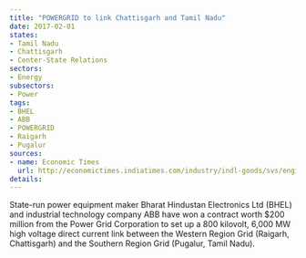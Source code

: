 ```yaml
---
title: "POWERGRID to link Chattisgarh and Tamil Nadu"
date: 2017-02-01
states:
- Tamil Nadu
- Chattisgarh
- Center-State Relations
sectors:
- Energy
subsectors:
- Power
tags:
- BHEL
- ABB
- POWERGRID
- Raigarh
- Pugalur
sources:
- name: Economic Times
  url: http://economictimes.indiatimes.com/industry/indl-goods/svs/engineering/bhel-bags-rs-1360-crore-order-to-set-up-6000-mw-power-project/articleshow/56760633.cms
details:
---
```


State-run power equipment maker Bharat Hindustan Electronics Ltd (BHEL) and industrial technology company ABB have won a contract worth $200 million from the Power Grid Corporation to set up a 800 kilovolt, 6,000 MW high voltage direct current link between the Western Region Grid (Raigarh, Chattisgarh) and the Southern Region Grid (Pugalur, Tamil Nadu).
